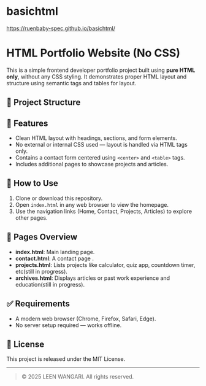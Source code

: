 # basichtml
https://ruenbaby-spec.github.io/basichtml/
# HTML Portfolio Website (No CSS)

This is a simple frontend developer portfolio project built using **pure HTML only**, without any CSS styling. It demonstrates proper HTML layout and structure using semantic tags and tables for layout.

## 📁 Project Structure



## 📌 Features

- Clean HTML layout with headings, sections, and form elements.
- No external or internal CSS used — layout is handled via HTML tags only.
- Contains a contact form centered using `<center>` and `<table>` tags.
- Includes additional pages to showcase projects and articles.

## 🚀 How to Use

1. Clone or download this repository.
2. Open `index.html` in any web browser to view the homepage.
3. Use the navigation links (Home, Contact, Projects, Articles) to explore other pages.

## 📄 Pages Overview

- **index.html**: Main landing page.
- **contact.html**: A contact page .
- **projects.html**: Lists projects like calculator, quiz app, countdown timer, etc(still in progress).
- **archives.html**: Displays articles or past work experience and education(still in progress).

## ✅ Requirements

- A modern web browser (Chrome, Firefox, Safari, Edge).
- No server setup required — works offline.

## 📝 License

This project is released under the MIT License.

---

> © 2025 LEEN WANGARI. All rights reserved.
